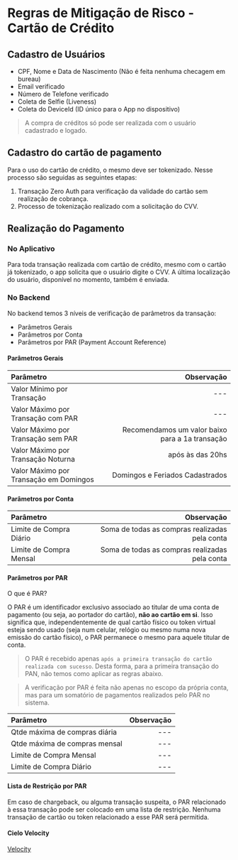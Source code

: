 # Regras de Mitigação de Risco - Cartão de Crédito

## Cadastro de Usuários
- CPF, Nome e Data de Nascimento (Não é feita nenhuma checagem em bureau)
- Email verificado
- Número de Telefone verificado
- Coleta de Selfie (Liveness)
- Coleta do DeviceId (ID único para o App no dispositivo)

> A compra de créditos só pode ser realizada com o usuário cadastrado e logado.

## Cadastro do cartão de pagamento

Para o uso do cartão de crédito, o mesmo deve ser tokenizado. Nesse processo são seguidas as seguintes etapas:

1) Transação Zero Auth para verificação da validade do cartão sem realização de cobrança.
2) Processo de tokenização realizado com a solicitação do CVV.

## Realização do Pagamento


### No Aplicativo

Para toda transação realizada com cartão de crédito, mesmo com o cartão já tokenizado, o app solicita que o usuário digite o CVV. A última localização do usuário, disponível no momento, também é enviada.


### No Backend

No backend temos 3 níveis de verificação de parâmetros da transação:

- Parâmetros Gerais
- Parâmetros por Conta
- Parâmetros por PAR (Payment Account Reference)

#### Parâmetros Gerais

| Parâmetro  | Observação |
| :-------------------------------------- | -----------------------: |  
| Valor Mínimo por Transação | --- |
| Valor Máximo por Transação com PAR | --- |
| Valor Máximo por Transação sem PAR | Recomendamos um valor baixo para a 1a transação |
| Valor Máximo por Transação Noturna | após às das 20hs |
| Valor Máximo por Transação em Domingos | Domingos e Feriados Cadastrados |


#### Parâmetros por Conta

| Parâmetro  | Observação |
| :-------------------------------------- | -----------------------: |  
| Limite de Compra Diário  | Soma de todas as compras realizadas pela conta
| Limite de Compra Mensal  | Soma de todas as compras realizadas pela conta


#### Parâmetros por PAR

O que é PAR?

O PAR é um identificador exclusivo associado ao titular de uma conta de pagamento (ou seja, ao portador do cartão), **não ao cartão em si**. Isso significa que, independentemente de qual cartão físico ou token virtual esteja sendo usado (seja num celular, relógio ou mesmo numa nova emissão do cartão físico), o PAR permanece o mesmo para aquele titular de conta.

> O PAR é recebido apenas `após a primeira transação do cartão realizada com sucesso`. Desta forma, para a primeira transação do PAN, não temos como aplicar as regras abaixo.

> A verificação por PAR é feita não apenas no escopo da própria conta, mas para um somatório de pagamentos realizados pelo PAR no sistema.

| Parâmetro  | Observação |
| :-------------------------------------- | -----------------------: |  
| Qtde máxima de compras diária | --- |
| Qtde máxima de compras mensal | --- |
| Limite de Compra Mensal | --- |
| Limite de Compra Diário | --- |


#### Lista de Restrição por PAR

Em caso de chargeback, ou alguma transação suspeita, o PAR relacionado à essa transação pode ser colocado em uma lista de restrição. Nenhuma transação de cartão ou token relacionado a esse PAR será permitida.

#### Cielo Velocity

[Velocity](https://suporte.braspag.com.br/hc/pt-br/articles/20957216519579-Como-gerenciar-as-regras-do-Velocity-Check)





